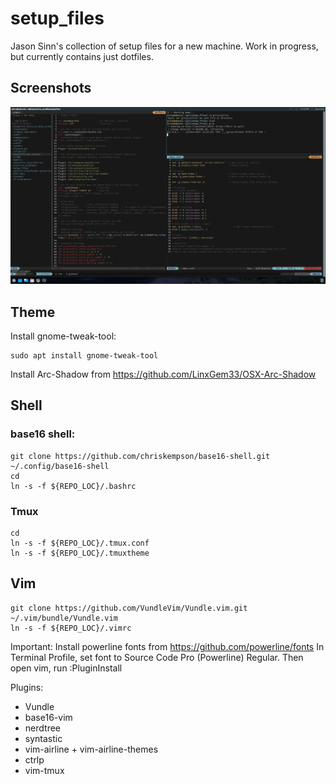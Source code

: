 # setup_files
Jason Sinn's collection of setup files for a new machine. Work in progress, but currently contains just dotfiles.  

## Screenshots
![Alt text](screenshot-1.png?raw=true)
  
## Theme

Install gnome-tweak-tool:

```
sudo apt install gnome-tweak-tool
```
Install Arc-Shadow from https://github.com/LinxGem33/OSX-Arc-Shadow

## Shell
### base16 shell:
```
git clone https://github.com/chriskempson/base16-shell.git ~/.config/base16-shell
cd
ln -s -f ${REPO_LOC}/.bashrc
```

### Tmux
```
cd
ln -s -f ${REPO_LOC}/.tmux.conf
ln -s -f ${REPO_LOC}/.tmuxtheme
```

## Vim
```
git clone https://github.com/VundleVim/Vundle.vim.git ~/.vim/bundle/Vundle.vim
ln -s -f ${REPO_LOC}/.vimrc
```
Important: Install powerline fonts from https://github.com/powerline/fonts
In Terminal Profile, set font to Source Code Pro (Powerline) Regular. Then open vim, run :PluginInstall  
  
Plugins:
* Vundle
* base16-vim
* nerdtree
* syntastic
* vim-airline + vim-airline-themes
* ctrlp
* vim-tmux   
